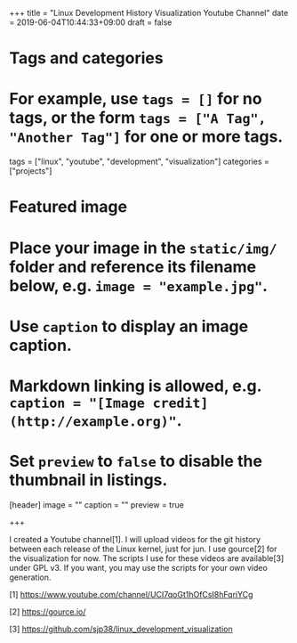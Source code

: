 +++
title = "Linux Development History Visualization Youtube Channel"
date = 2019-06-04T10:44:33+09:00
draft = false

# Tags and categories
# For example, use `tags = []` for no tags, or the form `tags = ["A Tag", "Another Tag"]` for one or more tags.
tags = ["linux", "youtube", "development", "visualization"]
categories = ["projects"]

# Featured image
# Place your image in the `static/img/` folder and reference its filename below, e.g. `image = "example.jpg"`.
# Use `caption` to display an image caption.
#   Markdown linking is allowed, e.g. `caption = "[Image credit](http://example.org)"`.
# Set `preview` to `false` to disable the thumbnail in listings.
[header]
image = ""
caption = ""
preview = true

+++

I created a Youtube channel[1]. I will upload videos for the git history
between each release of the Linux kernel, just for jun. I use gource[2] for the
visualization for now. The scripts I use for these videos are available[3]
under GPL v3. If you want, you may use the scripts for your own video
generation.

[1] https://www.youtube.com/channel/UCI7qoGt1hOfCsI8hFqriYCg

[2] https://gource.io/

[3] https://github.com/sjp38/linux_development_visualization
